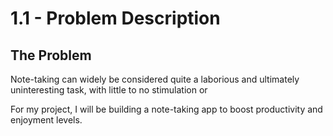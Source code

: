# 1.1 - Problem Description

## The Problem
Note-taking can widely be considered quite a laborious and ultimately uninteresting task, with little to no stimulation or 


For my project, I will be building a note-taking app to boost productivity and enjoyment levels.
